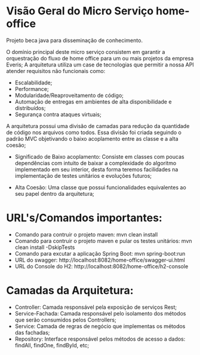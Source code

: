 # Visão Geral do Micro Serviço home-office

Projeto beca java para disseminação de conhecimento.

O domínio principal deste micro serviço consistem em garantir a orquestração do fluxo de home office para um ou mais projetos da empresa Everis;
A arquitetura utiliza um case de tecnologias que permitir a nossa API atender requisitos não funcionais como:

*	Escalabilidade;
*	Performance;
*	Modularidade/Reaproveitamento de código;
*	Automação de entregas em ambientes de alta disponibilidade e distribuídos;
*	Segurança contra ataques virtuais;

A arquitetura possui uma divisão de camadas para redução da quantidade de código nos arquivos como todos. Essa divisão foi criada seguindo o padrão MVC objetivando o baixo acoplamento entre as classe e a alta coesão;

* Significado de Baixo acoplamento: Consiste em classes com poucas dependências com intuito de baixar a complexidade do algoritmo implementado em seu interior, desta forma teremos facilidades na implementação de testes unitários e evoluções futuros;

* Alta Coesão: Uma classe que possui funcionalidades equivalentes ao seu papel dentro da arquitetura;

# URL's/Comandos importantes:

* Comando para contruir o projeto maven: mvn clean install
* Comando para contruir o projeto maven e pular os testes unitários: mvn clean install -DskipTests
* Comando para excutar a aplicação Spring Boot: mvn spring-boot:run
* URL do swagger: http://localhost:8082/home-office/swagger-ui.html
* URL do Console do H2: http://localhost:8082/home-office/h2-console


# Camadas da Arquitetura:

*	Controller: Camada responsável pela exposição de serviços Rest;
*	Service-Fachada: Camada responsável pelo isolamento dos métodos que serão consumidos pelos Controllers;
*	Service: Camada de regras de negócio que implementas os métodos das fachadas;
*	Repository: Interface responsável pelos métodos de acesso a dados: findAll, findOne, findById, etc;

